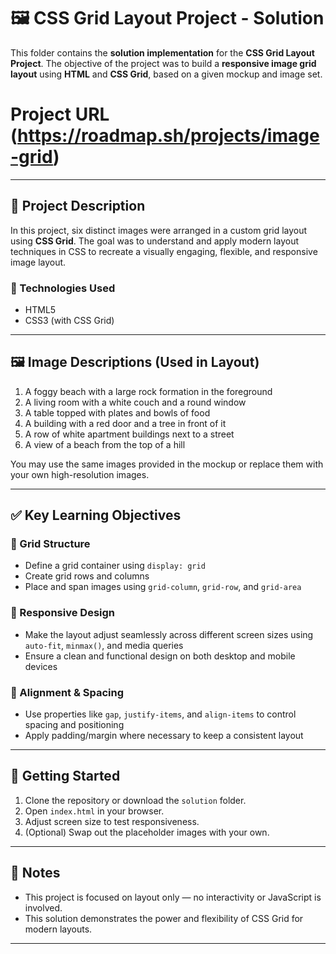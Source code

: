 # 🖼️ CSS Grid Layout Project - Solution

This folder contains the **solution implementation** for the **CSS Grid Layout Project**. The objective of the project was to build a **responsive image grid layout** using **HTML** and **CSS Grid**, based on a given mockup and image set.

# Project URL (https://roadmap.sh/projects/image-grid)

---

## 📌 Project Description

In this project, six distinct images were arranged in a custom grid layout using **CSS Grid**. The goal was to understand and apply modern layout techniques in CSS to recreate a visually engaging, flexible, and responsive image layout.

### 🔧 Technologies Used
- HTML5
- CSS3 (with CSS Grid)

---

## 🖼️ Image Descriptions (Used in Layout)

1. A foggy beach with a large rock formation in the foreground  
2. A living room with a white couch and a round window  
3. A table topped with plates and bowls of food  
4. A building with a red door and a tree in front of it  
5. A row of white apartment buildings next to a street  
6. A view of a beach from the top of a hill  

You may use the same images provided in the mockup or replace them with your own high-resolution images.

---

## ✅ Key Learning Objectives

### 🧱 Grid Structure
- Define a grid container using `display: grid`
- Create grid rows and columns
- Place and span images using `grid-column`, `grid-row`, and `grid-area`

### 📱 Responsive Design
- Make the layout adjust seamlessly across different screen sizes using `auto-fit`, `minmax()`, and media queries
- Ensure a clean and functional design on both desktop and mobile devices

### 🎯 Alignment & Spacing
- Use properties like `gap`, `justify-items`, and `align-items` to control spacing and positioning
- Apply padding/margin where necessary to keep a consistent layout

---

## 🏁 Getting Started

1. Clone the repository or download the `solution` folder.
2. Open `index.html` in your browser.
3. Adjust screen size to test responsiveness.
4. (Optional) Swap out the placeholder images with your own.

---

## 📎 Notes

- This project is focused on layout only — no interactivity or JavaScript is involved.
- This solution demonstrates the power and flexibility of CSS Grid for modern layouts.

---


